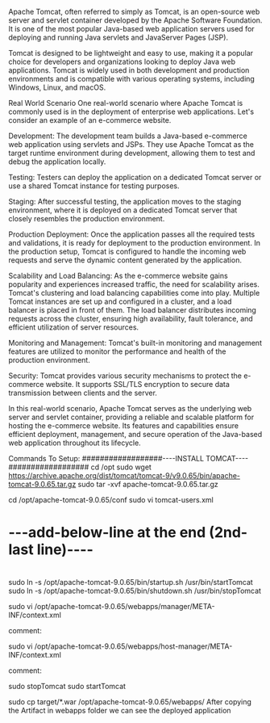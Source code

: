 Apache Tomcat, often referred to simply as Tomcat, is an open-source web server and servlet container developed by the Apache Software Foundation. It is one of the most popular Java-based web application servers used for deploying and running Java servlets and JavaServer Pages (JSP).

Tomcat is designed to be lightweight and easy to use, making it a popular choice for developers and organizations looking to deploy Java web applications. Tomcat is widely used in both development and production environments and is compatible with various operating systems, including Windows, Linux, and macOS.

Real World Scenario
One real-world scenario where Apache Tomcat is commonly used is in the deployment of enterprise web applications. Let's consider an example of an e-commerce website.

Development: The development team builds a Java-based e-commerce web application using servlets and JSPs. They use Apache Tomcat as the target runtime environment during development, allowing them to test and debug the application locally.

Testing: Testers can deploy the application on a dedicated Tomcat server or use a shared Tomcat instance for testing purposes.

Staging: After successful testing, the application moves to the staging environment, where it is deployed on a dedicated Tomcat server that closely resembles the production environment.

Production Deployment: Once the application passes all the required tests and validations, it is ready for deployment to the production environment. In the production setup, Tomcat is configured to handle the incoming web requests and serve the dynamic content generated by the application.

Scalability and Load Balancing: As the e-commerce website gains popularity and experiences increased traffic, the need for scalability arises. Tomcat's clustering and load balancing capabilities come into play. Multiple Tomcat instances are set up and configured in a cluster, and a load balancer is placed in front of them. The load balancer distributes incoming requests across the cluster, ensuring high availability, fault tolerance, and efficient utilization of server resources.

Monitoring and Management: Tomcat's built-in monitoring and management features are utilized to monitor the performance and health of the production environment.

Security: Tomcat provides various security mechanisms to protect the e-commerce website. It supports SSL/TLS encryption to secure data transmission between clients and the server.

In this real-world scenario, Apache Tomcat serves as the underlying web server and servlet container, providing a reliable and scalable platform for hosting the e-commerce website. Its features and capabilities ensure efficient deployment, management, and secure operation of the Java-based web application throughout its lifecycle.

Commands To Setup:
##################----INSTALL TOMCAT----##################
cd /opt
sudo wget https://archive.apache.org/dist/tomcat/tomcat-9/v9.0.65/bin/apache-tomcat-9.0.65.tar.gz
sudo tar -xvf apache-tomcat-9.0.65.tar.gz

cd /opt/apache-tomcat-9.0.65/conf
sudo vi tomcat-users.xml
# ---add-below-line at the end (2nd-last line)----
# <user username="admin" password="admin1234" roles="admin-gui, manager-gui"/>

sudo ln -s /opt/apache-tomcat-9.0.65/bin/startup.sh /usr/bin/startTomcat
sudo ln -s /opt/apache-tomcat-9.0.65/bin/shutdown.sh /usr/bin/stopTomcat

sudo vi /opt/apache-tomcat-9.0.65/webapps/manager/META-INF/context.xml

comment:
<!-- Valve className="org.apache.catalina.valves.RemoteAddrValve"
  allow="127\.\d+\.\d+\.\d+|::1|0:0:0:0:0:0:0:1" /> -->

sudo vi /opt/apache-tomcat-9.0.65/webapps/host-manager/META-INF/context.xml

comment:
<!-- Valve className="org.apache.catalina.valves.RemoteAddrValve"
  allow="127\.\d+\.\d+\.\d+|::1|0:0:0:0:0:0:0:1" /> -->

sudo stopTomcat
sudo startTomcat

sudo cp target/*.war /opt/apache-tomcat-9.0.65/webapps/
After copying the Artifact in webapps folder we can see the deployed application
